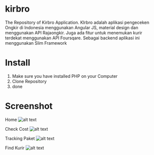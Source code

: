 # kirbro
The Repository of Kirbro Application. KIrbro adalah aplikasi pengeceken Ongkir di Indonesia menggunakan Angular JS, material design dan menggunakan API Rajaongkir. Juga ada fitur untuk menemukan kurir terdekat menggunakan API Foursqare. Sebagai backend aplikasi ini menggunakan Slim Framework


# Install

1. Make sure you have installed PHP on your Computer
2. Clone Repository
3. done

# Screenshot

Home
![alt text](https://s31.postimg.org/o9u4ua3lz/kirbro_beranda.png "Home Kirbro")

Check Cost
![alt text](https://s31.postimg.org/3ofd2dm13/cost.png "Check Cost")

Tracking Paket
![alt text](https://s31.postimg.org/s8rcd3s93/tracking.png "Tracking Paket")

Find Kurir
![alt text](https://s31.postimg.org/7nckl7ao7/kurir.png "Find Kurir")
